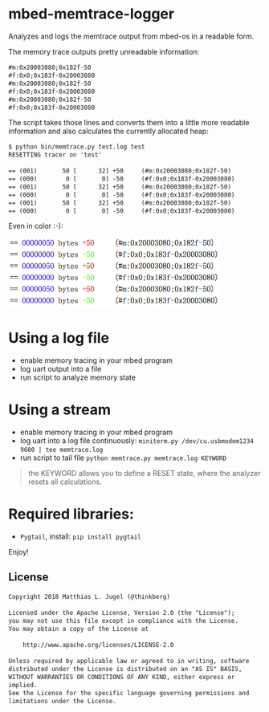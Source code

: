 # mbed-memtrace-logger
Analyzes and logs the memtrace output from mbed-os in a readable form. 

The memory trace outputs pretty unreadable information:

```
#m:0x20003080;0x182f-50
#f:0x0;0x183f-0x20003080
#m:0x20003080;0x182f-50
#f:0x0;0x183f-0x20003080
#m:0x20003080;0x182f-50
#f:0x0;0x183f-0x20003080
```

The script takes those lines and converts them into a little more readable
information and also calculates the currently allocated heap:

```
$ python bin/memtrace.py test.log test
RESETTING tracer on 'test'

== (001)       50 [      32] +50     (#m:0x20003080;0x182f-50)
== (000)        0 [       0] -50     (#f:0x0;0x183f-0x20003080)
== (001)       50 [      32] +50     (#m:0x20003080;0x182f-50)
== (000)        0 [       0] -50     (#f:0x0;0x183f-0x20003080)
== (001)       50 [      32] +50     (#m:0x20003080;0x182f-50)
== (000)        0 [       0] -50     (#f:0x0;0x183f-0x20003080)
```

Even in color :-):

![logoutput.png](logoutput.png)

# Using a log file
- enable memory tracing in your mbed program
- log uart output into a file
- run script to analyze memory state

# Using a stream
- enable memory tracing in your mbed program
- log uart into a log file continuously: `miniterm.py /dev/cu.usbmodem1234 9600 | tee memtrace.log`
- run script to tail file `python memtrace.py memtrace.log KEYWORD`

> the KEYWORD allows you to define a RESET state, where the analyzer resets all calculations.

# Required libraries:

- `Pygtail`, install: `pip install pygtail`

Enjoy!

## License

```
Copyright 2018 Matthias L. Jugel (@thinkberg)

Licensed under the Apache License, Version 2.0 (the "License");
you may not use this file except in compliance with the License.
You may obtain a copy of the License at

    http://www.apache.org/licenses/LICENSE-2.0

Unless required by applicable law or agreed to in writing, software
distributed under the License is distributed on an "AS IS" BASIS,
WITHOUT WARRANTIES OR CONDITIONS OF ANY KIND, either express or implied.
See the License for the specific language governing permissions and
limitations under the License.
```
